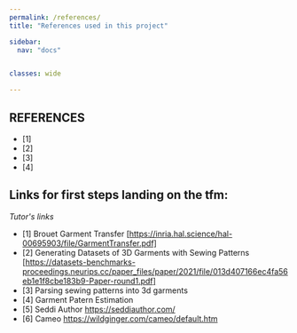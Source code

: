 ```yaml
---
permalink: /references/
title: "References used in this project"

sidebar:
  nav: "docs"


classes: wide

---
```



## REFERENCES

  - [1] 
  - [2] 
  - [3] 
  - [4]


## Links for first steps landing on the tfm:
*Tutor's links*
  - [1] Brouet Garment Transfer [https://inria.hal.science/hal-00695903/file/GarmentTransfer.pdf]
  - [2] Generating Datasets of 3D Garments with Sewing Patterns [https://datasets-benchmarks-proceedings.neurips.cc/paper_files/paper/2021/file/013d407166ec4fa56eb1e1f8cbe183b9-Paper-round1.pdf]
  - [3] Parsing sewing patterns into 3d garments 
  - [4] Garment Patern Estimation
  - [5] Seddi Author https://seddiauthor.com/
  - [6] Cameo https://wildginger.com/cameo/default.htm
  
  
